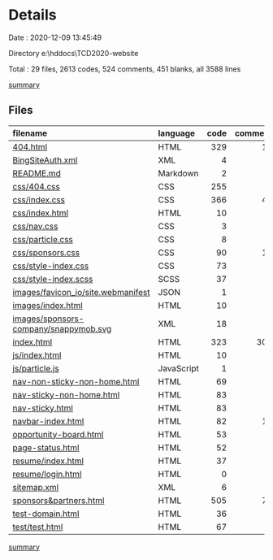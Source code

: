 # Details

Date : 2020-12-09 13:45:49

Directory e:\hddocs\TCD2020-website

Total : 29 files,  2613 codes, 524 comments, 451 blanks, all 3588 lines

[summary](results.md)

## Files
| filename | language | code | comment | blank | total |
| :--- | :--- | ---: | ---: | ---: | ---: |
| [404.html](/404.html) | HTML | 329 | 10 | 67 | 406 |
| [BingSiteAuth.xml](/BingSiteAuth.xml) | XML | 4 | 0 | 0 | 4 |
| [README.md](/README.md) | Markdown | 2 | 0 | 1 | 3 |
| [css/404.css](/css/404.css) | CSS | 255 | 4 | 40 | 299 |
| [css/index.css](/css/index.css) | CSS | 366 | 49 | 88 | 503 |
| [css/index.html](/css/index.html) | HTML | 10 | 0 | 1 | 11 |
| [css/nav.css](/css/nav.css) | CSS | 3 | 0 | 0 | 3 |
| [css/particle.css](/css/particle.css) | CSS | 8 | 3 | 1 | 12 |
| [css/sponsors.css](/css/sponsors.css) | CSS | 90 | 12 | 24 | 126 |
| [css/style-index.css](/css/style-index.css) | CSS | 73 | 2 | 10 | 85 |
| [css/style-index.scss](/css/style-index.scss) | SCSS | 37 | 1 | 6 | 44 |
| [images/favicon_io/site.webmanifest](/images/favicon_io/site.webmanifest) | JSON | 1 | 0 | 0 | 1 |
| [images/index.html](/images/index.html) | HTML | 10 | 0 | 1 | 11 |
| [images/sponsors-company/snappymob.svg](/images/sponsors-company/snappymob.svg) | XML | 18 | 0 | 0 | 18 |
| [index.html](/index.html) | HTML | 323 | 308 | 61 | 692 |
| [js/index.html](/js/index.html) | HTML | 10 | 0 | 1 | 11 |
| [js/particle.js](/js/particle.js) | JavaScript | 1 | 0 | 0 | 1 |
| [nav-non-sticky-non-home.html](/nav-non-sticky-non-home.html) | HTML | 69 | 4 | 12 | 85 |
| [nav-sticky-non-home.html](/nav-sticky-non-home.html) | HTML | 83 | 4 | 12 | 99 |
| [nav-sticky.html](/nav-sticky.html) | HTML | 83 | 4 | 12 | 99 |
| [navbar-index.html](/navbar-index.html) | HTML | 82 | 19 | 13 | 114 |
| [opportunity-board.html](/opportunity-board.html) | HTML | 53 | 9 | 15 | 77 |
| [page-status.html](/page-status.html) | HTML | 52 | 8 | 11 | 71 |
| [resume/index.html](/resume/index.html) | HTML | 37 | 3 | 6 | 46 |
| [resume/login.html](/resume/login.html) | HTML | 0 | 0 | 1 | 1 |
| [sitemap.xml](/sitemap.xml) | XML | 6 | 1 | 0 | 7 |
| [sponsors&partners.html](/sponsors&partners.html) | HTML | 505 | 76 | 57 | 638 |
| [test-domain.html](/test-domain.html) | HTML | 36 | 4 | 6 | 46 |
| [test/test.html](/test/test.html) | HTML | 67 | 3 | 5 | 75 |

[summary](results.md)